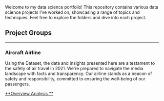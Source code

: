Welcome to my data science portfolio! This repository contains various data science projects I've worked on, showcasing a range of topics and techniques. Feel free to explore the folders and dive into each project.
## Project Groups 
-----------------------------------------------------------------------------------------------------------------------------------------------------------------------------------
### Aircraft Airline
Using the Dataset, the data and insights presented here are a testament to the safety of air travel in 2021. We're prepared to navigate the media landscape with facts and transparency. Our airline stands as a beacon of safety and responsibility, committed to ensuring the well-being of our passengers. 

[**Overview Analysis **](https://github.com/tmaxnike/tmaxnike.GitHub.io/edit/main/README.md)



